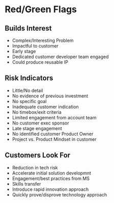 # Red/Green Flags

## Builds Interest

* Complex/Interesting Problem
* Impactful to customer
* Early stage
* Dedicated customer developer team engaged
* Could produce reusable IP

## Risk Indicators

* Little/No detail
* No evidence of previous investment
* No specific goal
* Inadequate customer indication
* No timebox/exit criteria
* Limited engagement from account team
* No customer exec sponsor
* Late stage engagement
* No identified customer Product Owner
* Project vs. Product Mindset in customer

## Customers Look For

* Reduction in tech risk
* Accelerate initial solution developmnt
* Engagement/best practices from MS
* Skills transfer
* Introduce rapid innovation approach
* Quickly prove/disprove technology approach
